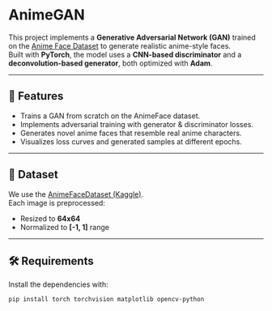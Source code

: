 # AnimeGAN

This project implements a **Generative Adversarial Network (GAN)** trained on the [Anime Face Dataset](https://www.kaggle.com/datasets/splcher/animefacedataset) to generate realistic anime-style faces.  
Built with **PyTorch**, the model uses a **CNN-based discriminator** and a **deconvolution-based generator**, both optimized with **Adam**.

---

## 🚀 Features
- Trains a GAN from scratch on the AnimeFace dataset.
- Implements adversarial training with generator & discriminator losses.
- Generates novel anime faces that resemble real anime characters.
- Visualizes loss curves and generated samples at different epochs.

---

## 📂 Dataset
We use the [AnimeFaceDataset (Kaggle)](https://www.kaggle.com/datasets/splcher/animefacedataset).  
Each image is preprocessed:
- Resized to **64x64**
- Normalized to **[-1, 1]** range

---

## 🛠️ Requirements
Install the dependencies with:

```bash
pip install torch torchvision matplotlib opencv-python
